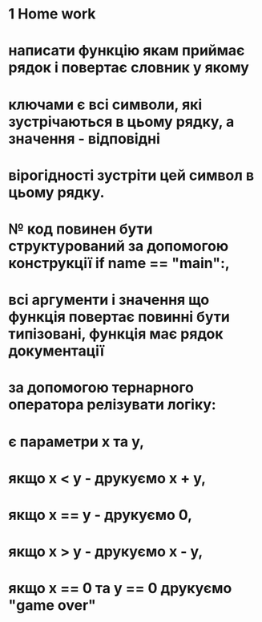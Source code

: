 # 1 Home work
# написати функцію якам приймає рядок і повертає словник у якому
# ключами є всі символи, які зустрічаються в цьому рядку, а значення - відповідні
# вірогідності зустріти цей символ в цьому рядку.
# № код повинен бути структурований за допомогою конструкції if name == "__main__":,
# всі аргументи і значення що функція повертає повинні бути типізовані, функція має рядок документації


# за допомогою тернарного оператора релізувати логіку:
# є параметри x та у,
# якщо x < y - друкуємо x + y,
# якщо x == y - друкуємо 0,
# якщо x > y - друкуємо x - y,
# якщо x == 0 та y == 0 друкуємо "game over"
